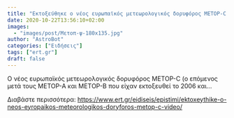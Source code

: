 ```yaml
---
title: "Εκτοξεύθηκε ο νέος ευρωπαϊκός μετεωρολογικός δορυφόρος ΜΕΤOP-C (video)"
date: 2020-10-22T13:56:10+02:00
images:
  - "images/post/Μετοπ-ψ-180x135.jpg"
author: "AstroBot"
categories: ["Ειδήσεις"]
tags: ["ert.gr"]
draft: false
---
```


Ο νέος ευρωπαϊκός μετεωρολογικός δορυφόρος METOP-C (ο επόμενος μετά τους ΜETOP-A και ΜΕΤOP-B που είχαν εκτοξευθεί το 2006 και...

Διαβάστε περισσότερα: https://www.ert.gr/eidiseis/epistimi/ektoxeythike-o-neos-eyropaikos-meteorologikos-doryforos-metop-c-video/
